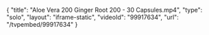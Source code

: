 {
    "title": "Aloe Vera 200 Ginger Root 200 - 30 Capsules.mp4",
    "type": "solo",
    "layout": "iframe-static",
    "videoId": "99917634",
    "url": "\/tvpembed\/99917634"
}